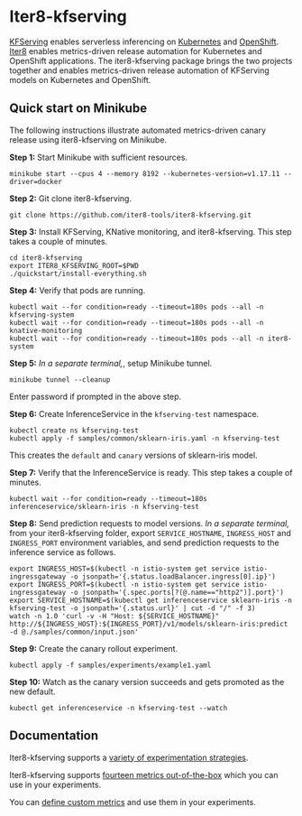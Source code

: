 # Iter8-kfserving

[KFServing](https://github.com/kubeflow/kfserving) enables serverless inferencing on [Kubernetes](https://kubernetes.io) and [OpenShift](https://www.openshift.com). [Iter8](https://iter8.tools) enables metrics-driven release automation for Kubernetes and OpenShift applications. The iter8-kfserving package brings the two projects together and enables metrics-driven release automation of KFServing models on Kubernetes and OpenShift.

## Quick start on Minikube
The following instructions illustrate automated metrics-driven canary release using iter8-kfserving on Minikube.

**Step 1:** Start Minikube with sufficient resources.
```
minikube start --cpus 4 --memory 8192 --kubernetes-version=v1.17.11 --driver=docker
```

**Step 2:** Git clone iter8-kfserving.
```
git clone https://github.com/iter8-tools/iter8-kfserving.git
```

**Step 3:** Install KFServing, KNative monitoring, and iter8-kfserving. This step takes a couple of minutes.
```
cd iter8-kfserving
export ITER8_KFSERVING_ROOT=$PWD
./quickstart/install-everything.sh
```

**Step 4:** Verify that pods are running.
```
kubectl wait --for condition=ready --timeout=180s pods --all -n kfserving-system
kubectl wait --for condition=ready --timeout=180s pods --all -n knative-monitoring
kubectl wait --for condition=ready --timeout=180s pods --all -n iter8-system
```

**Step 5:** *In a separate terminal,*, setup Minikube tunnel.
```
minikube tunnel --cleanup
```
Enter password if prompted in the above step.

**Step 6:** Create InferenceService in the `kfserving-test` namespace.
```
kubectl create ns kfserving-test
kubectl apply -f samples/common/sklearn-iris.yaml -n kfserving-test
```
This creates the `default` and `canary` versions of sklearn-iris model.

**Step 7:** Verify that the InferenceService is ready. This step takes a couple of minutes.
```
kubectl wait --for condition=ready --timeout=180s inferenceservice/sklearn-iris -n kfserving-test
```

**Step 8:** Send prediction requests to model versions. *In a separate terminal,* from your iter8-kfserving folder, export `SERVICE_HOSTNAME`, `INGRESS_HOST` and `INGRESS_PORT` environment variables, and send prediction requests to the inference service as follows.
```
export INGRESS_HOST=$(kubectl -n istio-system get service istio-ingressgateway -o jsonpath='{.status.loadBalancer.ingress[0].ip}')
export INGRESS_PORT=$(kubectl -n istio-system get service istio-ingressgateway -o jsonpath='{.spec.ports[?(@.name=="http2")].port}')
export SERVICE_HOSTNAME=$(kubectl get inferenceservice sklearn-iris -n kfserving-test -o jsonpath='{.status.url}' | cut -d "/" -f 3)
watch -n 1.0 'curl -v -H "Host: ${SERVICE_HOSTNAME}" http://${INGRESS_HOST}:${INGRESS_PORT}/v1/models/sklearn-iris:predict -d @./samples/common/input.json'
```

<!-- ### Observe metrics

9.*In a separate terminal,* port forward Prometheus so that you can observe metrics for default and canary model versions.

```
kubectl port-forward -n knative-monitoring \
$(kubectl get pods -n knative-monitoring \
--selector=app=prometheus --output=jsonpath="{.items[0].metadata.name}") \
9090
```
You can now access the Prometheus UI at `http://localhost:9090`. -->

**Step 9:** Create the canary rollout experiment.
```
kubectl apply -f samples/experiments/example1.yaml
```

**Step 10:** Watch as the canary version succeeds and gets promoted as the new default.
```
kubectl get inferenceservice -n kfserving-test --watch
```


## Documentation

Iter8-kfserving supports a [variety of experimentation strategies](docs/experiments.md).

Iter8-kfserving supports [fourteen metrics out-of-the-box](docs/metrics_ootb.md) which you can use in your experiments.

You can [define custom metrics](docs/metrics_custom.md) and use them in your experiments.
